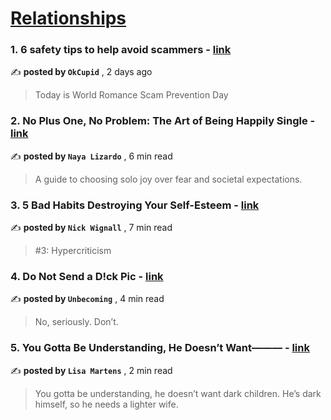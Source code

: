 
<h1><a href=https://medium.com/tag/relationships/recommended target="_blank" rel="noopener noreferrer">Relationships</a></h1>
<h3>1. 6 safety tips to help avoid scammers - <a href=https://medium.com/okcupid/6-safety-tips-to-help-avoid-scammers-173f59022121?source=tag_recommended_feed---------0-84----------relationships----------4ec2879e_51b4_481f_a241_574e6595dfc2------- target="_blank" rel="noopener noreferrer">link</a></h3>

✍️ **posted by `OkCupid`** <date> , 2 days ago</date>

<blockquote>Today is World Romance Scam Prevention Day</blockquote>

<h3>2. No Plus One, No Problem: The Art of Being Happily Single - <a href=https://medium.com/better-humans/no-plus-one-no-problem-the-art-of-being-happily-single-88b37b16c07?source=tag_recommended_feed---------1-107----------relationships----------4ec2879e_51b4_481f_a241_574e6595dfc2------- target="_blank" rel="noopener noreferrer">link</a></h3>

✍️ **posted by `Naya Lizardo`** <date> , 6 min read</date>

<blockquote>A guide to choosing solo joy over fear and societal expectations.</blockquote>

<h3>3. 5 Bad Habits Destroying Your Self-Esteem - <a href=https://medium.com/@nickwignall/5-bad-habits-destroying-your-self-esteem-56abd2dcc6b2?source=tag_recommended_feed---------2-85----------relationships----------4ec2879e_51b4_481f_a241_574e6595dfc2------- target="_blank" rel="noopener noreferrer">link</a></h3>

✍️ **posted by `Nick Wignall`** <date> , 7 min read</date>

<blockquote>#3: Hypercriticism</blockquote>

<h3>4. Do Not Send a D!ck Pic - <a href=https://medium.com/@UnbecomingStories/do-not-send-a-d-ck-pic-2e05afe9ec14?source=tag_recommended_feed---------3-84----------relationships----------4ec2879e_51b4_481f_a241_574e6595dfc2------- target="_blank" rel="noopener noreferrer">link</a></h3>

✍️ **posted by `Unbecoming`** <date> , 4 min read</date>

<blockquote>No, seriously. Don’t.</blockquote>

<h3>5. You Gotta Be Understanding, He Doesn’t Want——— - <a href=https://medium.com/are-you-okay/you-gotta-be-understanding-he-doesnt-want-7f3aad48f639?source=tag_recommended_feed---------4-107----------relationships----------4ec2879e_51b4_481f_a241_574e6595dfc2------- target="_blank" rel="noopener noreferrer">link</a></h3>

✍️ **posted by `Lisa Martens`** <date> , 2 min read</date>

<blockquote>You gotta be understanding, he doesn’t want dark children. He’s dark himself, so he needs a lighter wife.</blockquote>

